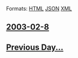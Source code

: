 
Formats: [HTML](2003/02/8/index.html)  [JSON](2003/02/8/index.json)  [XML](2003/02/8/index.xml)  

## [2003-02-8](/news/2003/02/8/index.md)

## [Previous Day...](/news/2003/02/7/index.md)


